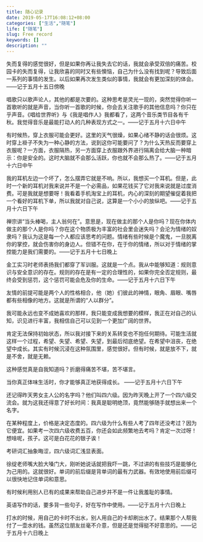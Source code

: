 ```yaml
---
title: 随心记录
date: 2019-05-17T16:08:12+08:00
categories: ["生活","随笔"]
life: ["随笔"]
slug: Free record
keywords: []
description: ""
---
```


失而复得的感觉很好，但是如果你再让我失去它的话，我就会承受双倍的痛苦。校园卡的失而复得，让我欣喜的同时又有些懊恼，自己为什么没有找到呢？导致后面一系列的事情的发生。以后如果再次发生类似的事情，我就会有更加深刻的体会。——记于五月十五日傍晚

唱歌只以歌声论人，其他的都是次要的。这种思考是灵光一现的，突然觉得你听一首歌听的就是声音，当你听一首歌的时候，你会去关注歌手的其他信息吗？你只在乎声音。《唱给世界听》与《我是唱作人》我都看了，这两个音乐类节目各有千秋。我觉得音乐是最能打动人的几种表现方式之一。——记于五月十六日中午

有时候热，穿上衣服可能会更好。这里的天气很燥，如果心绪不静的话会很烦。这时穿上褂子不失为一种心静的方法，说到这你可能要问了？为什么天热反而要穿上衣服呢？一方面，衣服隔热，另一方面穿上衣服跟外界进行隔离会给大脑一种暗示：你是安全的。这时大脑就不会那么活跃，你也就不会那么热了。——记于五月十六日中午

我的耳机左边一个坏了，怎么摆弄它就是不响。所以，我想买一个耳机。但是，此时一个新的耳机对我来说并不是一个必需品，如果花钱买了它对我来说就是过度消费。可是我就是想要呀！我看着手机淘宝上的耳机，内心的深刻的期望催促着我把一个看好的耳机下单，所以我就对自己说，这算是一个小小的放纵吧。——记于五月十六日下午

禅宗讲“当头棒喝，主人翁何在”。意思是，现在做主的那个人是你吗？现在你体内做主的那个人是你吗？你在这个物质极为丰富的社会里会迷失吗？会沦为情绪的奴隶吗？我认为这是每一个人都应该思考的问题。情绪有些时候是个魔鬼，一旦脱离你的掌控，就会伤害你的身边人。但错不在你，在于你的情绪，所以对于情绪的掌控能力是我们需要的。——记于五月十七日晚上

金工实习时老师表扬我们都穿了军训服。这就是一个点。我从中能够知道：规则意识与安全意识的存在。规则的存在是有一定的合理性的，如果你完全否定规则，最终会受到惩罚，这个惩罚可能会危及你的生命。——记于五月十六日下午

友情的前提可能是两个人的性格相合，他（她）们彼此的神情，眼角、眉眼、嘴唇都有些相像的地方。这就是所谓的“人以群分”。

我可能永远也变不成她喜欢的那样，我只能变成我想要的模样，我正在对自己的认知，识见进行丰富，我相信自己可以见到一个更加广阔的世界。

肯定无法保持初始状态，所以我对接下来的关系转变也不抱任何期待。可能生活就这样一个过程，希望、失望、希望、失望，到最后彻底绝望。在希望中沮丧，在绝望中成长。其实有时候沉浸在这种氛围里，感觉很好。但有时候，就是放不下，就是不舍，就是无赖。

这种感觉真是自我知道吗？折磨得痛苦不堪，苦不堪言。

当你真正体味生活时，你才能够真正地获得成长。 ——记于五月十六日下午

还记得昨天男女主人公的名字吗？他们叫四六级。因为昨天晚上开了一个四六级交流会。就为这我还得意了好长时间：我真是聪明绝顶，竟然能够随手就想出来一个名字。

在某种程度上，价格是决定态度的。四六级为什么有些人考了四年还没考过？因为它便宜。如果考一次四六级收费五百，你还会如此频繁地去考吗？肯定一次过呀！想啥呢，孩子。这可是白花花的银子诶！

考研词汇抽象晦涩，四六级词汇浅显表面。

徐绽老师嘴大脸大嗓门大，刚听她说话就把我吓一跳，不过讲的有些技巧是能够化为己用的。这就很好。单词的前后缀是背单词的最有力武器。有效地使用前后缀可以很快地记住单词和意思。

有时候利用别人已有的成果来帮助自己进步并不是一件让我羞耻的事情。

英语写作的话，要多背一些句子，好在写作中使用。——记于五月十六日晚上

打水的时候，用自己的卡时不出水，别人用自己的卡却刷出水了。结果那个人帮我付了一壶水的钱。虽然这位朋友丝毫不介意，但是还是觉得挺不好意思的。——记于五月十六日晚上